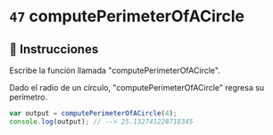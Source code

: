 # `47` computePerimeterOfACircle

## 📝 Instrucciones

Escribe la función llamada "computePerimeterOfACircle".

Dado el radio de un círculo, "computePerimeterOfACircle" regresa su perímetro.

```Javascript
var output = computePerimeterOfACircle(4);
console.log(output); // --> 25.132741228718345
```